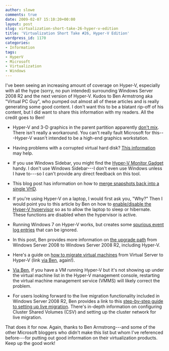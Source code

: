 ```yaml
---
author: slowe
comments: true
date: 2009-02-07 15:10:20+00:00
layout: post
slug: virtualization-short-take-26-hyper-v-edition
title: 'Virtualization Short Take #26, Hyper-V Edition'
wordpress_id: 1170
categories:
- Information
tags:
- HyperV
- Microsoft
- Virtualization
- Windows
---
```


I've been seeing an increasing amount of coverage on Hyper-V, especially with all the hype (sorry, no pun intended) surrounding Windows Server 2008 R2 and the next version of Hyper-V. Kudos to Ben Armstrong aka "Virtual PC Guy", who pumped out almost all of these articles and is really generating some good content. I don't want this to be a blatant rip-off of his content, but I did want to share this information with my readers. All the credit goes to Ben!

* Hyper-V and 3-D graphics in the parent partition apparently [don't mix](http://blogs.msdn.com/virtual_pc_guy/archive/2009/01/07/bad-performance-with-high-end-graphics-and-hyper-v.aspx). There isn't really a workaround. You can't really fault Microsoft for this---Hyper-V wasn't intended to be a high-end graphics workstation.

* Having problems with a corrupted virtual hard disk? [This information](http://blogs.msdn.com/virtual_pc_guy/archive/2009/01/07/how-do-i-fix-a-corrupted-virtual-hard-disk.aspx) may help.

* If you use Windows Sidebar, you might find the [Hyper-V Monitor Gadget](http://blogs.msdn.com/virtual_pc_guy/archive/2009/01/14/hyper-v-monitor-gadget-for-windows-sidebar-updated.aspx) handy. I don't use Windows Sidebar---I don't even use Windows unless I have to---so I can't provide any direct feedback on this tool.

* This blog post has information on how to [merge snapshots back into a single VHD](http://blog.networkfoo.org/?p=384).

* If you're using Hyper-V on a laptop, I would first ask you, "Why?" Then I would point you to this article by Ben on how to [enable/disable the Hyper-V hypervisor](http://blogs.msdn.com/virtual_pc_guy/archive/2009/01/21/hyper-v-r2-changes-for-no-hypervisor-booting.aspx) so as to allow the laptop to sleep or hibernate. These functions are disabled when the hypervisor is active.

* Running Windows 7 on Hyper-V works, but creates some [spurious event log entries](http://blogs.msdn.com/virtual_pc_guy/archive/2009/02/04/windows-7-on-windows-server-2008-hyper-v-and-false-event-logs.aspx) that can be ignored.

* In this post, Ben provides more information on [the upgrade path](http://blogs.msdn.com/virtual_pc_guy/archive/2009/01/22/upgrading-hyper-v-from-windows-server-2008-to-windows-server-2008-r2-beta.aspx) from Windows Server 2008 to Windows Server 2008 R2, including Hyper-V.

* Here's a guide on [how to migrate virtual machines](http://technet.microsoft.com/en-us/library/dd296684.aspx) from Virtual Server to Hyper-V (link [via Ben](http://blogs.msdn.com/virtual_pc_guy/archive/2009/02/03/virtual-server-to-hyper-v-migration-guide.aspx), again!).

* [Via Ben](http://blogs.msdn.com/virtual_pc_guy/archive/2009/01/27/how-to-handle-a-missing-but-still-running-virtual-machine.aspx), if you have a VM running Hyper-V but it's not showing up under the virtual machine list in the Hyper-V management console, restarting the virtual machine management service (VMMS) will likely correct the problem.

* For users looking forward to the live migration functionality included in Windows Server 2008 R2, Ben provides a link to this [step-by-step guide to setting up live migration](http://technet.microsoft.com/en-us/library/dd446679.aspx). There's in-depth information on configuring Cluster Shared Volumes (CSV) and setting up the cluster network for live migration.

That does it for now. Again, thanks to Ben Armstrong---and some of the other Microsoft bloggers who didn't make this list but whom I've referenced before---for putting out good information on their virtualization products. Keep up the good work!
